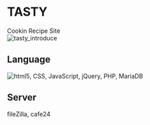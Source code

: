 # TASTY
Cookin Recipe Site
<br>
![tasty_introduce](https://user-images.githubusercontent.com/118879439/222955943-3ba4741e-e217-4b71-bf13-1aa6177fe197.JPG)

## Language
![html5](https://user-images.githubusercontent.com/118879439/222956297-d8fefc8c-59e0-4211-b351-db59be9014c3.svg), CSS, JavaScript, jQuery, PHP, MariaDB
## Server
fileZilla, cafe24
